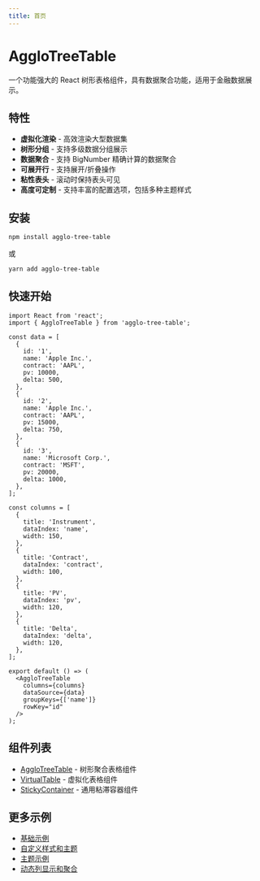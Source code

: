 ```yaml
---
title: 首页
---
```


# AggloTreeTable

一个功能强大的 React 树形表格组件，具有数据聚合功能，适用于金融数据展示。

## 特性

- **虚拟化渲染** - 高效渲染大型数据集
- **树形分组** - 支持多级数据分组展示
- **数据聚合** - 支持 BigNumber 精确计算的数据聚合
- **可展开行** - 支持展开/折叠操作
- **粘性表头** - 滚动时保持表头可见
- **高度可定制** - 支持丰富的配置选项，包括多种主题样式

## 安装

```bash
npm install agglo-tree-table
```

或

```bash
yarn add agglo-tree-table
```

## 快速开始

```tsx
import React from 'react';
import { AggloTreeTable } from 'agglo-tree-table';

const data = [
  {
    id: '1',
    name: 'Apple Inc.',
    contract: 'AAPL',
    pv: 10000,
    delta: 500,
  },
  {
    id: '2',
    name: 'Apple Inc.',
    contract: 'AAPL',
    pv: 15000,
    delta: 750,
  },
  {
    id: '3',
    name: 'Microsoft Corp.',
    contract: 'MSFT',
    pv: 20000,
    delta: 1000,
  },
];

const columns = [
  {
    title: 'Instrument',
    dataIndex: 'name',
    width: 150,
  },
  {
    title: 'Contract',
    dataIndex: 'contract',
    width: 100,
  },
  {
    title: 'PV',
    dataIndex: 'pv',
    width: 120,
  },
  {
    title: 'Delta',
    dataIndex: 'delta',
    width: 120,
  },
];

export default () => (
  <AggloTreeTable
    columns={columns}
    dataSource={data}
    groupKeys={['name']}
    rowKey="id"
  />
);
```

## 组件列表

- [AggloTreeTable](/components/agglo-tree-table) - 树形聚合表格组件
- [VirtualTable](/components/virtual-table) - 虚拟化表格组件
- [StickyContainer](/components/sticky-container) - 通用粘滞容器组件

## 更多示例

- [基础示例](/examples/basic-example)
- [自定义样式和主题](/custom-theme)
- [主题示例](/examples/theme-example)
- [动态列显示和聚合](/dynamic-columns-aggregation)